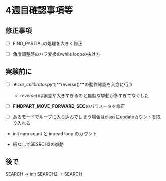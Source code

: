 # 4週目確認事項等

## 修正事項

- [ ] FIND_PARTIALの処理を大きく修正

- [ ] 角度調整時のハフ変換のwhile loopの抜け方

## 実験前に

- [ ] ★*car_calibrator.py*で**reverse()**の動作確認を入念に行う
  - reverse()は誤差が大きすぎるのと無駄な挙動が多すぎてなくした
  
- [ ] **FINDPART_MOVE_FORWARD_SEC**のパラメータを修正
- [ ] あるモードでループに入り込んでしまう場合はclassにupdateカウントを取り入れる

- init cam count と imread loop のカウント

- 紙なしでSESRCH2の挙動

## 後で

SEARCH -> init
SEARCH2 -> SEARCH
